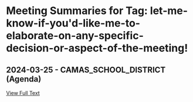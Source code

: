 # Meeting Summaries for Tag: let-me-know-if-you'd-like-me-to-elaborate-on-any-specific-decision-or-aspect-of-the-meeting!

## 2024-03-25 - CAMAS_SCHOOL_DISTRICT (Agenda)



[View Full Text](https://raw.githubusercontent.com/civiclensllc/WashingtonStateSchoolBoardExplorer/refs/heads/main/data/countries/usa/states/wa/counties/clark/school_boards/camas_school_district/2024/2024-03-25-agenda.txt)

